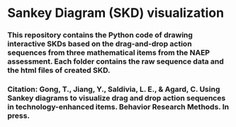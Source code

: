 # Sankey Diagram (SKD) visualization
### This repository contains the Python code of drawing interactive SKDs based on the drag-and-drop action sequences from three mathematical items from the NAEP assessment. Each folder contains the raw sequence data and the html files of created SKD.
### Citation: Gong, T., Jiang, Y., Saldivia, L. E., & Agard, C. Using Sankey diagrams to visualize drag and drop action sequences in technology-enhanced items. Behavior Research Methods. In press.

